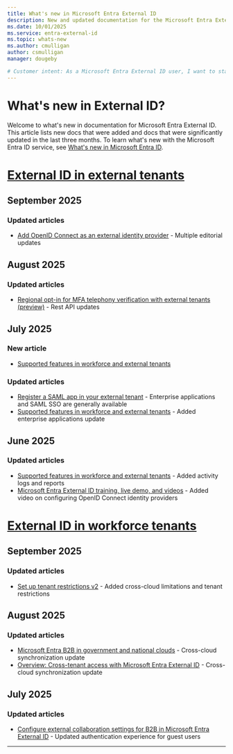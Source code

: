 ```yaml
---
title: What's new in Microsoft Entra External ID
description: New and updated documentation for the Microsoft Entra External ID.
ms.date: 10/01/2025
ms.service: entra-external-id
ms.topic: whats-new
ms.author: cmulligan
author: csmulligan
manager: dougeby

# Customer intent: As a Microsoft Entra External ID user, I want to stay updated on the new documentation and significant updates, so that I can stay informed about the changes and improvements in the service.
---
```


# What's new in External ID?

Welcome to what's new in documentation for Microsoft Entra External ID. This article lists new docs that were added and docs that were significantly updated in the last three months. To learn what's new with the Microsoft Entra ID service, see [What's new in Microsoft Entra ID](~/fundamentals/whats-new.md).

# [External ID in external tenants](#tab/external-tenants)

## September 2025

### Updated articles

- [Add OpenID Connect as an external identity provider](how-to-custom-oidc-federation-customers.md) - Multiple editorial updates

## August 2025

### Updated articles

- [Regional opt-in for MFA telephony verification with external tenants (preview)](customers/how-to-region-code-opt-in.md) - Rest API updates

## July 2025

### New article

- [Supported features in workforce and external tenants](customers/how-to-add-enterprise-application.md)

### Updated articles

- [Register a SAML app in your external tenant](customers/how-to-register-saml-app.md) - Enterprise applications and SAML SSO are generally available
- [Supported features in workforce and external tenants](customers/concept-supported-features-customers.md) - Added enterprise applications update

## June 2025

### Updated articles

- [Supported features in workforce and external tenants](customers/concept-supported-features-customers.md) - Added activity logs and reports
- [Microsoft Entra External ID training, live demo, and videos](customers/reference-training-videos.md) - Added video on configuring OpenID Connect identity providers

# [External ID in workforce tenants](#tab/workforce-tenants)

## September 2025

### Updated articles

- [Set up tenant restrictions v2](tenant-restrictions-v2.md) - Added cross-cloud limitations and tenant restrictions

## August 2025

### Updated articles

- [Microsoft Entra B2B in government and national clouds](b2b-government-national-clouds.md) - Cross-cloud synchronization update
- [Overview: Cross-tenant access with Microsoft Entra External ID](cross-tenant-access-overview.md) - Cross-cloud synchronization update

## July 2025

### Updated articles

- [Configure external collaboration settings for B2B in Microsoft Entra External ID](external-collaboration-settings-configure.md) - Updated authentication experience for guest users

---
